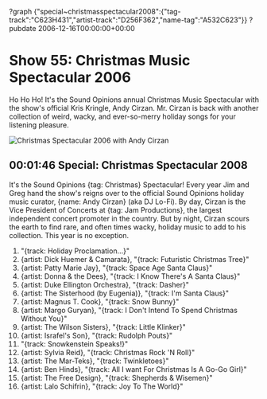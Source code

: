?graph {"special~christmasspectacular2008":{"tag-track":"C623H431","artist-track":"D256F362","name-tag":"A532C623"}}
?pubdate 2006-12-16T00:00:00+00:00

# Show 55: Christmas Music Spectacular 2006
Ho Ho Ho! It's the Sound Opinions annual Christmas Music Spectacular with the show's official Kris Kringle, Andy Cirzan. Mr. Cirzan is back with another collection of weird, wacky, and ever-so-merry holiday songs for your listening pleasure.

![Christmas Spectacular 2006 with Andy Cirzan](http://static.soundopinions.org/images/2006/andy2006.jpg)

## 00:01:46 Special: Christmas Spectacular 2008
It's the Sound Opinions {tag: Christmas} Spectacular! Every year Jim and Greg hand the show's reigns over to the official Sound Opinions holiday music curator, {name: Andy Cirzan} (aka DJ Lo-Fi). By day, Cirzan is the Vice President of Concerts at {tag: Jam Productions}, the largest independent concert promoter in the country. But by night, Cirzan scours the earth to find rare, and often times wacky, holiday music to add to his collection. This year is no exception. 

1. "{track: Holiday Proclamation...}"
2. {artist: Dick Huemer & Camarata}, "{track: Futuristic Christmas Tree}"
3. {artist: Patty Marie Jay}, "{track: Space Age Santa Claus}"
4. {artist: Donna & the Dees}, "{track: I Know There's A Santa Claus}"
5. {artist: Duke Ellington Orchestra}, "{track: Dasher}"
6. {artist: The Sisterhood (by Eugenia)}, "{track: I'm Santa Claus}" 
7. {artist: Magnus T. Cook}, "{track: Snow Bunny}"
8. {artist: Margo Guryan}, "{track: I Don't Intend To Spend Christmas Without You}"
9. {artist: The Wilson Sisters}, "{track: Little Klinker}"
10. {artist: Israfel's Son}, "{track: Rudolph Pouts}"
11. "{track: Snowkenstein Speaks!}"
12. {artist: Sylvia Reid}, "{track: Christmas Rock 'N Roll}" 
13. {artist: The Mar-Teks}, "{track: Twinkletoes}"
14. {artist: Ben Hinds}, "{track: All I want For Christmas Is A Go-Go Girl}"
15. {artist: The Free Design}, "{track: Shepherds & Wisemen}" 
16. {artist: Lalo Schifrin}, "{track: Joy To The World}"